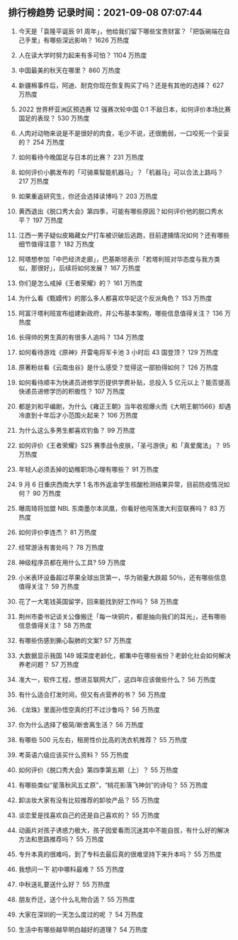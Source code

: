 
## 排行榜趋势 记录时间：2021-09-08 07:07:44
  
  1. 今天是「袁隆平诞辰 91 周年」，他给我们留下哪些宝贵财富？「把饭碗端在自己手里」有哪些深远影响？ 1626 万热度
    
  2. 人在读大学时努力起来有多可怕？ 1104 万热度
    
  3. 中国最美的秋天在哪里？ 860 万热度
    
  4. 新疆棉事件后，阿迪、耐克你现在恢复购买了吗？还是有其他的选择？ 627 万热度
    
  5. 2022 世界杯亚洲区预选赛 12 强赛次轮中国 0:1 不敌日本，如何评价本场比赛国足的表现？ 530 万热度
    
  6. 人肉对动物来说是不是很好的肉食，毛少不说，还很脆弱，一口咬死一个妥妥的？ 254 万热度
    
  7. 如何看待今晚国足与日本的比赛？ 231 万热度
    
  8. 如何评价小鹏发布的「可骑乘智能机器马」？「机器马」可以合法上路吗？ 217 万热度
    
  9. 如果重返研究生，你还会选择读博吗？ 203 万热度
    
  10. 黄西退出《脱口秀大会》第四季，可能有哪些原因？如何评价他的脱口秀水平？ 197 万热度
    
  11. 江西一男子疑似皮箱藏女尸打车被识破后逃跑，目前逮捕情况如何？还有哪些细节值得注意？ 182 万热度
    
  12. 阿塔想参加「中巴经济走廊」，巴基斯坦表示「若塔利班对华态度与我方类似，那很好」，后续将如何发展？ 167 万热度
    
  13. 你们是怎么戒掉《王者荣耀》的？ 161 万热度
    
  14. 为什么看《甄嬛传》的那么多人都喜欢华妃这个反派角色？ 153 万热度
    
  15. 阿富汗塔利班宣布组建新政府，并公布基本架构，哪些信息值得关注？ 136 万热度
    
  16. 长得帅的男生真的有很多人追吗？ 134 万热度
    
  17. 如何看待游戏《原神》开雷电将军卡池 3 小时后 43 国登顶？ 129 万热度
    
  18. 原著粉丝看《云南虫谷》是什么感受？觉得这一部拍得如何？ 126 万热度
    
  19. 如何看待顺丰为快递员进修学历提供学费补贴，总投入 5 亿元以上？能否提高快递员进修学历的积极性？ 107 万热度
    
  20. 都是刘和平编剧，为什么《雍正王朝》当年收视爆火而《大明王朝1566》却遇冷直到十年后才小范围火起来？ 106 万热度
    
  21. 为什么这么多男生都喜欢钓鱼？ 99 万热度
    
  22. 如何评价《王者荣耀》S25 赛季战令皮肤，「圣弓游侠」和「真爱魔法」？ 95 万热度
    
  23. 年轻人必须丢掉的幼稚职场心理有哪些？ 91 万热度
    
  24. 9 月 6 日重庆西南大学 1 名市外返渝学生核酸检测结果异常，目前防疫情况如何？ 90 万热度
    
  25. 曝周琦将加盟 NBL 东南墨尔本凤凰，你看好他闯荡澳大利亚联赛吗？ 83 万热度
    
  26. 如何评价李连杰？ 81 万热度
    
  27. 经常游泳有害处吗？ 78 万热度
    
  28. 神级程序员都在用什么工具? 59 万热度
    
  29. 小米表环设备超过苹果全球出货第一，华为销量大跌超 50％，还有哪些信息值得关注？ 59 万热度
    
  30. 花了一大笔钱英国留学，回来能找到好工作吗？ 58 万热度
    
  31. 荆州市委书记谈关公像搬迁「每一块铜片，都是抽向我们的耳光」，还有哪些信息值得关注？ 58 万热度
    
  32. 有哪些伤感到撕心裂肺的文案? 57 万热度
    
  33. 大数据显示我国 149 城深度老龄化，都集中在哪些省份？老龄化社会如何解决养老问题？ 57 万热度
    
  34. 准大一，软件工程，想进互联网大厂，这四年应该做些什么？ 56 万热度
    
  35. 有什么适合打发时间，但又有点营养的书？ 56 万热度
    
  36. 《龙珠》里面孙悟空真的打不过沙鲁吗？ 56 万热度
    
  37. 你为什么选择了极简/断舍离生活？ 56 万热度
    
  38. 有哪些 500 元左右，租房性价比高的洗衣机推荐？ 55 万热度
    
  39. 考英语六级应该买什么资料？ 55 万热度
    
  40. 如何评价《脱口秀大会》第四季第五期（上）？ 55 万热度
    
  41. 有哪些类似“星落秋风五丈原”，“桃花影落飞神剑”的诗句？ 55 万热度
    
  42. 卸淡妆大家有没有比较推荐的卸妆产品？ 55 万热度
    
  43. 谈恋爱是找喜欢自己的还是自己喜欢的？ 55 万热度
    
  44. 动画片对孩子诱惑力极大，孩子因爱看而沉迷其中不能自拔，有什么好的解决方法和思路推荐吗？ 55 万热度
    
  45. 专升本真的很难吗，到了专科去最后真的很难坚持下来升本吗？ 55 万热度
    
  46. 我想问一下 初中哪科最难？ 55 万热度
    
  47. 中秋送礼要送什么好？ 55 万热度
    
  48. 朋友乔迁，送个什么礼物合适？ 55 万热度
    
  49. 大家在深圳的一天怎么度过的呢 ？ 54 万热度
    
  50. 生活中有哪些越早明白越好的道理？ 54 万热度
    